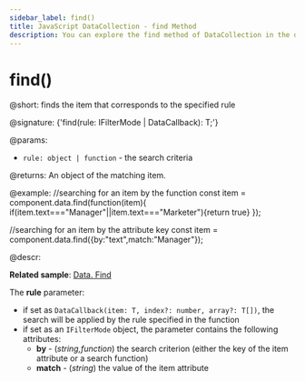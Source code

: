 ```yaml
---
sidebar_label: find()
title: JavaScript DataCollection - find Method 
description: You can explore the find method of DataCollection in the documentation of the DHTMLX JavaScript UI library. Browse developer guides and API reference, try out code examples and live demos, and download a free 30-day evaluation version of DHTMLX Suite 7.
---
```


# find()

@short: finds the item that corresponds to the specified rule

@signature: {'find(rule: IFilterMode | DataCallback<T>): T;'}

@params:
- `rule: object | function` - the search criteria

@returns:
An object of the matching item.

@example:
//searching for an item by the function
const item = component.data.find(function(item){
	if(item.text==="Manager"||item.text==="Marketer"){return true}
});

//searching for an item by the attribute key
const item = component.data.find({by:"text",match:"Manager"});

@descr:

**Related sample**: [Data. Find](https://snippet.dhtmlx.com/fpxhdc46)

The **rule** parameter:

- if set as `DataCallback(item: T, index?: number, array?: T[])`, the search will be applied by the rule specified in the function
- if set as an `IFilterMode` object, the parameter contains the following attributes:
  - **by** - (*string,function*) the search criterion (either the key of the item attribute or a search function)
  - **match** - (*string*) the value of the item attribute
